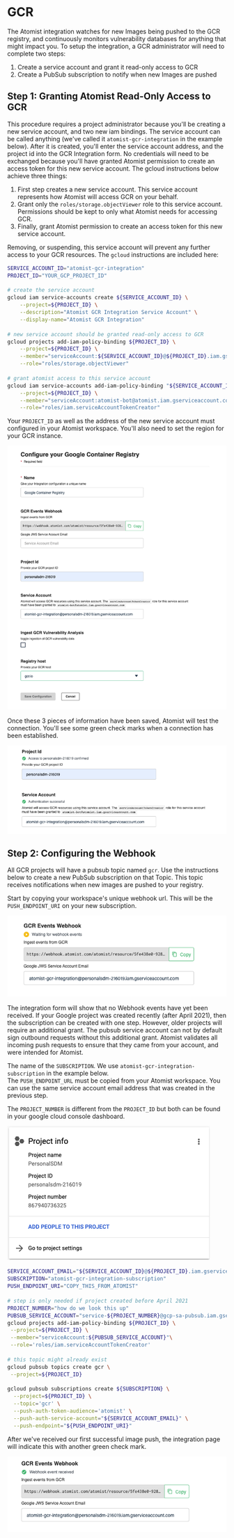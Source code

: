 # GCR

The Atomist integration watches for new Images being pushed to the GCR
registry, and continuously monitors vulnerability databases for anything that
might impact you.  To setup the integration, a GCR administrator will need to
complete two steps:

1.  Create a service account and grant it read-only access to GCR
2.  Create a PubSub subscription to notify when new Images are pushed 

## Step 1: Granting Atomist Read-Only Access to GCR

This procedure requires a project administrator because you'll be creating a
new service account, and two new iam bindings.  The service account can be called
anything (we've called it `atomist-gcr-integration` in the example below).
After it is created, you'll enter the service account address, and the project
id into the GCR Integration form.  No credentials will need to be exchanged
because you'll have granted Atomist permission to create an access token for
this new service account.  The gcloud instructions below achieve three things:

1.  First step creates a new service account.  This service account represents
    how Atomist will access GCR on your behalf.
2.  Grant only the `roles/storage.objectViewer` role to this service account.
    Permissions should be kept to only what Atomist needs for accessing GCR.
3.  Finally, grant Atomist permission to create an access token for this new
    service account.

Removing, or suspending, this service account will prevent any further access
to your GCR resources.  The `gcloud` instructions are included here:

```bash
SERVICE_ACCOUNT_ID="atomist-gcr-integration"
PROJECT_ID="YOUR_GCP_PROJECT_ID"

# create the service account
gcloud iam service-accounts create ${SERVICE_ACCOUNT_ID} \
    --project=${PROJECT_ID} \
    --description="Atomist GCR Integration Service Account" \
    --display-name="Atomist GCR Integration"

# new service account should be granted read-only access to GCR
gcloud projects add-iam-policy-binding ${PROJECT_ID} \
    --project=${PROJECT_ID} \
    --member="serviceAccount:${SERVICE_ACCOUNT_ID}@${PROJECT_ID}.iam.gserviceaccount.com" \
    --role="roles/storage.objectViewer"

# grant atomist access to this service account
gcloud iam service-accounts add-iam-policy-binding "${SERVICE_ACCOUNT_ID}@${PROJECT_ID}.iam.gserviceaccount.com" \
    --project=${PROJECT_ID} \
    --member="serviceAccount:atomist-bot@atomist.iam.gserviceaccount.com" \
    --role="roles/iam.serviceAccountTokenCreator"
```

Your `PROJECT_ID` as well as the address of the new service account must
configured in your Atomist workspace.  You'll also need to set the region for
your GCR instance.

![img/gcr/gcr_config.png](img/gcr/gcr_config.png)

Once these 3 pieces of information have been saved, Atomist will test the
connection.  You'll see some green check marks when a connection has been
established.

![img/gcr/config_success.png](img/gcr/config_success.png)

## Step 2: Configuring the Webhook

All GCR projects will have a pubsub topic named `gcr`.  Use the instructions
below to create a new PubSub subscription on that Topic.  This topic receives
notifications when new images are pushed to your registry.

Start by copying your workspace's unique webhook url. This will be the
`PUSH_ENDPOINT_URI` on your new subscription.

![img/gcr/webhook_config.png](img/gcr/webhook_config.png)

The integration form will show that no Webhook events have yet been received.
If your Google project was created recently (after April 2021), then the
subscription can be created with one step.  However, older projects will
require an additional grant.  The pubsub service account can not by default
sign outbound requests without this additional grant.  Atomist validates all
incoming push requests to ensure that they came from your account, and were
intended for Atomist.

The name of the `SUBSCRIPTION`.  We use `atomist-gcr-integration-subscription` in the example below.  
The `PUSH_ENDPOINT_URL` must be copied from your Atomist workspace.  You can use the same service account email address that was created in the previous step.

The `PROJECT_NUMBER` is different from the `PROJECT_ID` but both can be found in your google cloud console dashboard.

![img/gcr/project_info.png](img/gcr/project_info.png)

```bash
SERVICE_ACCOUNT_EMAIL="${SERVICE_ACCOUNT_ID}@${PROJECT_ID}.iam.gserviceaccount.com"
SUBSCRIPTION="atomist-gcr-integration-subscription"
PUSH_ENDPOINT_URI="COPY_THIS_FROM_ATOMIST"

# step is only needed if project created before April 2021
PROJECT_NUMBER="how do we look this up"
PUBSUB_SERVICE_ACCOUNT="service-${PROJECT_NUMBER}@gcp-sa-pubsub.iam.gserviceaccount.com"
gcloud projects add-iam-policy-binding ${PROJECT_ID} \
 --project=${PROJECT_ID} \
 --member="serviceAccount:${PUBSUB_SERVICE_ACCOUNT}"\
 --role='roles/iam.serviceAccountTokenCreator'

# this topic might already exist
gcloud pubsub topics create gcr \
 --project=${PROJECT_ID}

gcloud pubsub subscriptions create ${SUBSCRIPTION} \
  --project=${PROJECT_ID} \
  --topic='gcr' \
  --push-auth-token-audience='atomist' \
  --push-auth-service-account="${SERVICE_ACCOUNT_EMAIL}" \
  --push-endpoint="${PUSH_ENDPOINT_URI}"
```

After we've received our first successful image push, the integration page will indicate this with another green check mark.

![img/gcr/webhook_config_success.png](img/gcr/webhook_config_success.png)

[pubsub]: https://cloud.google.com/pubsub/docs/push
[pubsub-authentication]: https://cloud.googme.com/pubsub/docs/push#setting_up_for_push_authentication
[short-lived-credentials]: https://cloud.google.com/iam/docs/creating-short-lived-service-account-credentials
[gcr-access-control]: https://cloud.google.com/container-registry/docs/access-control
[pubsub-create]: https://cloud.google.com/sdk/gcloud/reference/pubsub/subscriptions/create
